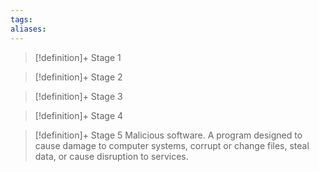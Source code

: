 ```yaml
---
tags:
aliases:
---
```


> [!definition]+ Stage 1
>

> [!definition]+ Stage 2
>

> [!definition]+ Stage 3
>

> [!definition]+ Stage 4
>

> [!definition]+ Stage 5
> Malicious software. A program designed to cause damage to computer systems, corrupt or change files, steal data, or cause disruption to services.



